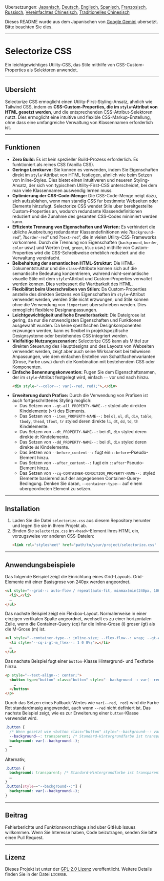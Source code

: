 Ubersetzungen: [Japanisch](README.md), [Deutsch](README.de.md), [Englisch](README.en.md), [Spanisch](README.es.md), [Franzosisch](README.fr.md), [Russisch](README.ru.md), [Vereinfachtes Chinesisch](README.zh-CN.md), [Traditionelles Chinesisch](README.zh-TW.md)

Dieses README wurde aus dem Japanischen von [Google Gemini](https://gemini.google.com) ubersetzt. Bitte beachten Sie dies.

-----

# Selectorize CSS

Ein leichtgewichtiges Utility-CSS, das Stile mithilfe von CSS-Custom-Properties als Selektoren anwendet.

-----

## Ubersicht

Selectorize CSS ermoglicht einen Utility-First-Styling-Ansatz, ahnlich wie Tailwind CSS, indem es **CSS-Custom-Properties, die im `style`-Attribut von HTML gesetzt werden**, und die entsprechenden CSS-Attribut-Selektoren nutzt. Dies ermoglicht eine intuitive und flexible CSS-Markup-Erstellung, ohne dass eine umfangreiche Verwaltung von Klassennamen erforderlich ist.

-----

## Funktionen

  * **Zero Build:**
    Es ist kein spezieller Build-Prozess erforderlich. Es funktioniert als reines CSS (Vanilla CSS).
  * **Geringe Lernkurve:**
    Sie konnen es verwenden, indem Sie Eigenschaften direkt im `style`-Attribut von HTML festlegen, ahnlich wie beim Setzen von Inline-Styles. Dies bietet einen intuitiveren und neueren Styling-Ansatz, der sich von typischem Utility-First-CSS unterscheidet, bei dem man viele Klassennamen auswendig lernen muss.
  * **Optimierung der CSS-Code-Menge:**
    Die CSS-Code-Menge neigt dazu, sich aufzublahen, wenn man standig CSS fur bestimmte Webseiten oder Elemente hinzufugt. Selectorize CSS wendet Stile uber bereitgestellte Custom-Properties an, wodurch redundante Klassendefinitionen reduziert und die Zunahme des gesamten CSS-Codes minimiert werden kann.
  * **Effiziente Trennung von Eigenschaften und Werten:**
    Es verhindert die ubliche Ausbreitung redundanter Klassendefinitionen wie ?`background-red`“, ?`border-red`“ und ?`text-red`“, die in vielen Utility-CSS-Frameworks vorkommen. Durch die Trennung von Eigenschaften (`background`, `border`, `color` usw.) und Werten (`red`, `green`, `blue` usw.) mithilfe von Custom-Properties wird die CSS-Schreibweise erheblich reduziert und die Verwaltung vereinfacht.
  * **Beibehaltung der semantischen HTML-Struktur:**
    Die HTML-Dokumentstruktur und die `class`-Attribute konnen sich auf die semantische Bedeutung konzentrieren, wahrend nicht-semantische visuelle Stile mit dem `style`-Attribut und Custom-Properties verwaltet werden konnen. Dies verbessert die Wartbarkeit des HTML.
  * **Flexibilitat beim Uberschreiben von Stilen:**
    Da Custom-Properties anstelle des direkten Setzens von Eigenschaften im `style`-Attribut verwendet werden, werden Stile nicht erzwungen, und Stile konnen ohne die Verwendung von `!important` uberschrieben werden. Dies ermoglicht flexiblere Designanpassungen.
  * **Leichtgewichtigkeit und hohe Erweiterbarkeit:**
    Die Dateigrose ist gering, da nur die notwendigsten Eigenschaften und Funktionen ausgewahlt wurden. Da keine spezifischen Designkomponenten erzwungen werden, kann es flexibel in projektspezifische Designsysteme oder bestehendes CSS integriert werden.
  * **Vielfaltige Nutzungsszenarien:**
    Selectorize CSS kann als Mittel zur direkten Steuerung des Hauptdesigns und des Layouts von Webseiten verwendet werden, zeigt aber auch seine Wirksamkeit bei teilweisen Anpassungen, wie dem einfachen Erstellen von Schaltflachenvarianten (Grose, Farbe usw.) durch die Kombination mit bestehendem CSS oder Komponenten.
  * **Einfache Benennungskonvention:**
    Fugen Sie dem Eigenschaftsnamen, der im `style`-Attribut festgelegt wird, einfach `--` vor und nach hinzu.
    ```html
    <div style="--color--: var(--red, red);">…</div>
    ```
  * **Erweiterung durch Prafixe:**
    Durch die Verwendung von Prafixen ist auch fortgeschrittenes Styling moglich:
      * Das Setzen von `--gt-all_PROPERTY-NAME--:` styled alle direkten Kindelemente (`>*`) des Elements.
      * Das Setzen von `--item_PROPERTY-NAME--:` bei `ol`, `ul`, `dl`, `div`, `table`, `tbody`, `thead`, `tfoot`, `tr` styled deren direkte `li`, `dt`, `dd`, `td`, `th` Kindelemente.
      * Das Setzen von `--dt_PROPERTY-NAME--:` bei `dl`, `div` styled deren direkte `dt` Kindelemente.
      * Das Setzen von `--dd_PROPERTY-NAME--:` bei `dl`, `div` styled deren direkte `dd` Kindelemente.
      * Das Setzen von `--before_content--:` fugt ein `::before`-Pseudo-Element hinzu.
      * Das Setzen von `--after_content--:` fugt ein `::after`-Pseudo-Element hinzu.
      * Das Setzen von `--cq-CONTAINER-CONDITION_PROPERTY-NAME--:` styled Elemente basierend auf der angegebenen Container-Query-Bedingung. Denken Sie daran, `--container-type--` auf einem ubergeordneten Element zu setzen.

-----

## Installation

1.  Laden Sie die Datei `selectorize.css` aus diesem Repository herunter und legen Sie sie in Ihrem Projekt ab.
2.  Binden Sie `selectorize.css` im `<head>`-Element Ihres HTML ein, vorzugsweise vor anderen CSS-Dateien:
    ```html
    <link rel="stylesheet" href="path/to/your/project/selectorize.css" />
    ```

-----

## Anwendungsbeispiele

Das folgende Beispiel zeigt die Einrichtung eines Grid-Layouts. Grid-Elemente mit einer Basisgrose von 240px werden angeordnet.

```html
<ul style="--grid--: auto-flow / repeat(auto-fit, minmax(min(240px, 100%), 1fr)); --gap--: var(--space_medium, 1rem); --background--: var(--palest-gray, #e0e0e0); --item_padding--: var(--space_large, 2rem);">
  <li>…</li>
  …
</ul>
```

Das nachste Beispiel zeigt ein Flexbox-Layout. Normalerweise in einer einzigen vertikalen Spalte angeordnet, wechselt es zu einer horizontalen Zeile, wenn die Container-Query (cq) fur die Inline-Grose (i) groser (gt) als die M-Grose (m) ist.

```html
<ul style="--container-type--: inline-size; --flex-flow--: wrap; --gt-all_flex--: 100%; --gap--: var(--space_medium, 1rem); --background--: var(--palest-gray, #e0e0e0); --item_padding--: var(--space_large, 2rem);">
  <li style="--cq-i-gt-m_flex--: 1 0 0%;">…</li>
  …
</ul>
```

Das nachste Beispiel fugt einer `button`-Klasse Hintergrund- und Textfarbe hinzu.

```html
<p style="--text-align--: center;">
  <button type="button" class="button" style="--background--: var(--red, red); --color--: var(--white, white);">
    …
  </button>
</p>
```

Durch das Setzen eines Fallback-Wertes wie `var(--red, red)` wird die Farbe Rot standardmasig angewendet, auch wenn `--red` nicht definiert ist.
Das nachste Beispiel zeigt, wie es zur Erweiterung einer `button`-Klasse verwendet wird.

```css
.button {
  /* Wenn gesetzt wie <button class="button" style="--background--: var(--red, red);">…</button>, wird das folgende --background-- uberschrieben. */
  --background--: transparent; /* Standard-Hintergrundfarbe ist transparent */
  background: var(--background--);
  …
}
```

Alternativ,

```css
.button {
  background: transparent; /* Standard-Hintergrundfarbe ist transparent */
  …
}
.button[style~="--background--:"] {
  background: var(--background--);
}
```

-----

## Beitrag

Fehlerberichte und Funktionsvorschlage sind uber GitHub Issues willkommen.
Wenn Sie Interesse haben, Code beizutragen, senden Sie bitte einen Pull Request.

-----

## Lizenz

Dieses Projekt ist unter der [GPL-2.0 Lizenz](https://www.gnu.org/licenses/gpl-2.0.html) veroffentlicht.
Weitere Details finden Sie in der Datei `LICENSE`.
